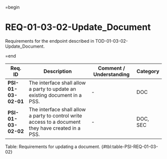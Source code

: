 =begin

# REQ-01-03-02-Update_Document

Requirements for the endpoint described in TOD-01-03-02-Update_Document.

=end

| Req. ID                        | Description                         | Comment / Understanding                  | Category                       |
| ------------------------------ | ----------------------------------- | ---------------------------------------- | ------------------------------ |
| __PSI-01-03-02-01__ | The interface shall allow a party to update an existing document in a PSS.                          | -                       | DOC      |
| __PSI-01-03-02-02__ | The interface shall allow a party to control write access to a document they have created in a PSS. | -                       | DOC, SEC |

Table: Requirements for updating a document. {#tbl:table-PSI-REQ-01-03-02}
